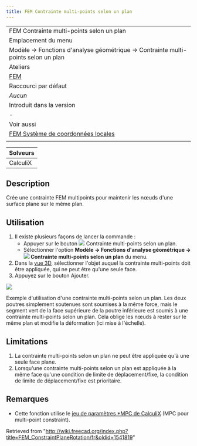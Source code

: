```yaml
---
title: FEM Contrainte multi-points selon un plan
---
```

|  |
| --- |
| FEM Contrainte multi-points selon un plan |
| Emplacement du menu |
| Modèle → Fonctions d'analyse géométrique → Contrainte multi-points selon un plan |
| Ateliers |
| [FEM](/FEM_Workbench/fr "FEM Workbench/fr") |
| Raccourci par défaut |
| *Aucun* |
| Introduit dans la version |
| - |
| Voir aussi |
| [FEM Système de coordonnées locales](/FEM_ConstraintTransform/fr "FEM ConstraintTransform/fr") |
|  |

| Solveurs |
| --- |
| CalculiX |

## Description

Crée une contrainte FEM multipoints pour maintenir les nœuds d'une surface plane sur le même plan.

## Utilisation

1. Il existe plusieurs façons de lancer la commande :
   * Appuyer sur le bouton ![](/images/FEM_ConstraintPlaneRotation.svg) Contrainte multi-points selon un plan.
   * Sélectionner l'option **Modèle → Fonctions d'analyse géométrique → ![](/images/FEM_ConstraintPlaneRotation.svg) Contrainte multi-points selon un plan** du menu.
2. Dans la [vue 3D](/3D_view/fr "3D view/fr"), sélectionner l'objet auquel la contrainte multi-points doit être appliquée, qui ne peut être qu'une seule face.
3. Appuyez sur le bouton Ajouter.

![](/images/FEM_plane_rotation_constraint_example.PNG)

Exemple d'utilisation d'une contrainte multi-points selon un plan. Les deux poutres simplement soutenues sont soumises à la même force, mais le segment vert de la face supérieure de la poutre inférieure est soumis à une contrainte multi-points selon un plan. Cela oblige les nœuds à rester sur le même plan et modifie la déformation (ici mise à l'échelle).

## Limitations

1. La contrainte multi-points selon un plan ne peut être appliquée qu'à une seule face plane.
2. Lorsqu'une contrainte multi-points selon un plan est appliquée à la même face qu'une condition de limite de déplacement/fixe, la condition de limite de déplacement/fixe est prioritaire.

## Remarques

* Cette fonction utilise le [jeu de paramètres \*MPC de CalculiX](http://web.mit.edu/calculix_v2.7/CalculiX/ccx_2.7/doc/ccx/node220.html) (MPC pour multi-point constraint).

Retrieved from "<http://wiki.freecad.org/index.php?title=FEM_ConstraintPlaneRotation/fr&oldid=1541819>"